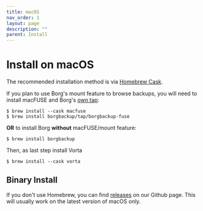 ```yaml
---
title: macOS
nav_order: 1
layout: page
description: ""
parent: Install
---
```


# Install on macOS

The recommended installation method is via [Homebrew Cask](https://brew.sh/).

If you plan to use Borg's mount feature to browse backups, you will need to install macFUSE and Borg's [own tap](https://github.com/borgbackup/homebrew-tap):

```
$ brew install --cask macfuse
$ brew install borgbackup/tap/borgbackup-fuse
```

**OR** to install Borg **without** macFUSE/mount feature:

```
$ brew install borgbackup
```

Then, as last step install Vorta

```
$ brew install --cask vorta
```

## Binary Install

If you don't use Homebrew, you can find [releases](https://github.com/borgbase/vorta/releases) on our Github page. This will usually work on the latest version of macOS only.
